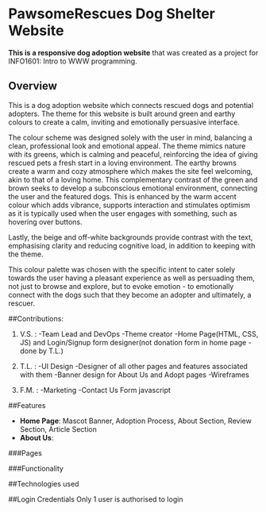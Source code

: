 # PawsomeRescues Dog Shelter Website

**This is a responsive dog adoption website** that was created as a project for INFO1601: Intro to WWW programming.

## Overview
This is a dog adoption website which connects rescued dogs and potential adopters. The theme for this website is built around green and earthy colours to create a calm, inviting and emotionally persuasive interface.

The colour scheme was designed solely with the user in mind, balancing a clean, professional look and emotional appeal. The theme mimics nature with its greens, which is calming and peaceful, reinforcing the idea of giving rescued pets a fresh start in a loving environment. The earthy browns create a warm and cozy atmosphere which makes the site feel welcoming, akin to that of a loving home. This complementary contrast of the green and brown seeks to develop a subconscious emotional environment, connecting the user and the featured dogs. 
This is enhanced by the warm accent colour which adds vibrance, supports interaction and stimulates optimism as it is typically used when the user engages with something, such as hovering over buttons. 

Lastly, the beige and off-white backgrounds provide contrast with the text, emphasising clarity and reducing cognitive load, in addition to keeping with the theme.

This colour palette was chosen with the specific intent to cater solely towards the user having a pleasant experience as well as persuading them, not just to browse and explore, but to evoke emotion - to emotionally connect with the dogs such that they become an adopter and ultimately, a rescuer.

##Contributions:
1. V.S. :
    -Team Lead and DevOps
    -Theme creator
    -Home Page(HTML, CSS, JS) and Login/Signup form designer(not donation form in home page - done by T.L.)

2. T.L. :
    -UI Design
    -Designer of all other pages and features associated with them
    -Banner design for About Us and Adopt pages
    -Wireframes

3. F.M. :
    -Marketing 
    -Contact Us Form javascript

##Features
- **Home Page**: Mascot Banner, Adoption Process, About Section, Review Section, Article Section
- **About Us**: 


###Pages


###Functionality

##Technologies used

##Login Credentials
Only 1 user is authorised to login


